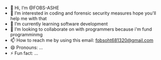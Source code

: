 - 👋 Hi, I’m @FOBS-ASHE
- 👀 I’m interested in coding and forensic security measures hope you'll help me with that
- 🌱 I’m currently learning software development
- 💞️ I’m looking to collaborate on with programmers because i'm fund programminmg
- 📫 How to reach me by using this email: fobsoht681320@gmail.com
- 😄 Pronouns: ...
- ⚡ Fun fact: ...

<!---
FOBS-ASHE/FOBS-ASHE is a ✨ special ✨ repository because its `README.md` (this file) appears on your GitHub profile.
You can click the Preview link to take a look at your changes.
--->
